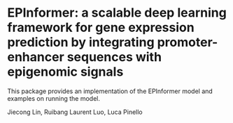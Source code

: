 # EPInformer: a scalable deep learning framework for gene expression prediction by integrating promoter-enhancer sequences with epigenomic signals

This package provides an implementation of the EPInformer model and examples on
running the model.

Jiecong Lin, Ruibang Laurent Luo, Luca Pinello
